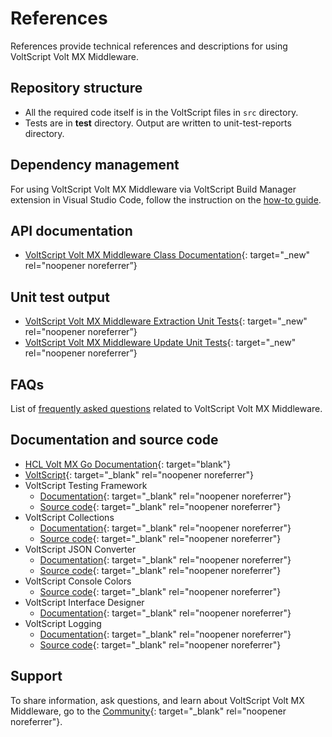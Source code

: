 # References

References provide technical references and descriptions for using VoltScript Volt MX Middleware.
<!--
## What's new

Check the [latest information](whatsnew.md) about VoltScript Volt MX Middleware.
-->
## Repository structure

- All the required code itself is in the VoltScript files in `src` directory.
- Tests are in **test** directory. Output are written to unit-test-reports directory.

## Dependency management

For using VoltScript Volt MX Middleware via VoltScript Build Manager extension in Visual Studio Code, follow the instruction on the [how-to guide](../howto/archipelago.md).

## API documentation

- [VoltScript Volt MX Middleware Class Documentation](./apidoc/index.html){: target="_new" rel="noopener noreferrer”}

## Unit test output

- [VoltScript Volt MX Middleware Extraction Unit Tests](./unit-test-reports/ExtractObjects/index.html){: target="_new" rel="noopener noreferrer”}
- [VoltScript Volt MX Middleware Update Unit Tests](./unit-test-reports/UpdateObjects/index.html){: target="_new" rel="noopener noreferrer”}

## FAQs

List of [frequently asked questions](FAQs.md) related to VoltScript Volt MX Middleware.  

## Documentation and source code

- [HCL Volt MX Go Documentation](https://opensource.hcltechsw.com/voltmxgo-documentation/index.html){: target="blank"}
- [VoltScript](https://opensource.hcltechsw.com/voltscript-docs/index.html){: target="_blank" rel="noopener noreferrer"}
- VoltScript Testing Framework
    - [Documentation](https://opensource.hcltechsw.com/voltscript-testing){: target="_blank" rel="noopener noreferrer"}
    - [Source code](https://github.com/HCL-TECH-SOFTWARE/voltscript-testing){: target="_blank" rel="noopener noreferrer"}
- VoltScript Collections
    - [Documentation](https://opensource.hcltechsw.com/voltscript-collections){: target="_blank" rel="noopener noreferrer"}
    - [Source code](https://github.com/HCL-TECH-SOFTWARE/voltscript-collections){: target="_blank" rel="noopener noreferrer"}
- VoltScript JSON Converter
    - [Documentation](https://opensource.hcltechsw.com/voltscript-json-converter){: target="_blank" rel="noopener noreferrer"}
    - [Source code](https://github.com/HCL-TECH-SOFTWARE/voltscript-json-converter){: target="_blank" rel="noopener noreferrer"}
- VoltScript Console Colors
    - [Source code](https://github.com/HCL-TECH-SOFTWARE/voltscript-console-colors){: target="_blank" rel="noopener noreferrer"}
- VoltScript Interface Designer
    - [Documentation](https://opensource.hcltechsw.com/voltscript-interface-designer){: target="_blank" rel="noopener noreferrer"}
- VoltScript Logging
    - [Documentation](https://opensource.hcltechsw.com/voltscript-logging){: target="_blank" rel="noopener noreferrer"}
    - [Source code](https://github.com/HCL-TECH-SOFTWARE/voltscript-logging){: target="_blank" rel="noopener noreferrer"}

## Support

To share information, ask questions, and learn about VoltScript Volt MX Middleware, go to the [Community](https://developer.ds.hcl-software.com/){: target="_blank" rel="noopener noreferrer"}.